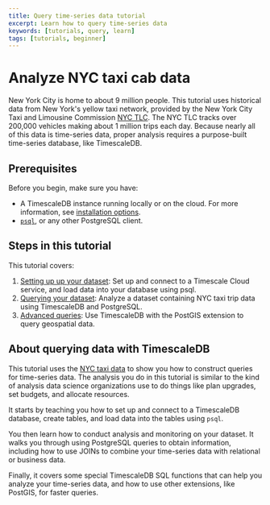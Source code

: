```yaml
---
title: Query time-series data tutorial
excerpt: Learn how to query time-series data
keywords: [tutorials, query, learn]
tags: [tutorials, beginner]
---
```


# Analyze NYC taxi cab data

New York City is home to about 9 million people. This tutorial uses historical
data from New York's yellow taxi network, provided by the New York City Taxi and
Limousine Commission [NYC TLC][nyc-tlc]. The NYC TLC tracks over 200,000
vehicles making about 1 million trips each day. Because nearly all of this data
is time-series data, proper analysis requires a purpose-built time-series
database, like TimescaleDB.

## Prerequisites

Before you begin, make sure you have:

*   A TimescaleDB instance running locally or on the cloud.
    For more information, see [installation options][install-docs].
*   [`psql`][psql], or any other PostgreSQL client.

## Steps in this tutorial

This tutorial covers:

1.  [Setting up up your dataset][dataset-nyc]: Set up and connect to a Timescale
    Cloud service, and load data into your database using psql.
1.  [Querying your dataset][query-nyc]: Analyze a dataset containing NYC taxi
    trip data using TimescaleDB and PostgreSQL.
1.  [Advanced queries][advanced-nyc]: Use TimescaleDB with the PostGIS
    extension to query geospatial data.

## About querying data with TimescaleDB

This tutorial uses the [NYC taxi data][nyc-tlc] to show you how to construct
queries for time-series data. The analysis you do in this tutorial is similar to
the kind of analysis data science organizations use to do things like plan
upgrades, set budgets, and allocate resources.

It starts by teaching you how to set up and connect to a TimescaleDB database,
create tables, and load data into the tables using `psql`.

You then learn how to conduct analysis and monitoring on your dataset. It walks
you through using PostgreSQL queries to obtain information, including how to use
JOINs to combine your time-series data with relational or business data.

Finally, it covers some special TimescaleDB SQL functions that can help you
analyze your time-series data, and how to use other extensions, like PostGIS,
for faster queries.

[install-docs]: /install/:currentVersion:/
[psql]: /timescaledb/:currentVersion:/how-to-guides/connecting/
[dataset-nyc]: /timescaledb/:currentVersion:/tutorials/nyc-taxi-cab/dataset-nyc/
[query-nyc]: /timescaledb/:currentVersion:/tutorials/nyc-taxi-cab/query-nyc/
[advanced-nyc]: /timescaledb/:currentVersion:/tutorials/nyc-taxi-cab/advanced-nyc/
[nyc-tlc]: https://www1.nyc.gov/site/tlc/about/tlc-trip-record-data.page
